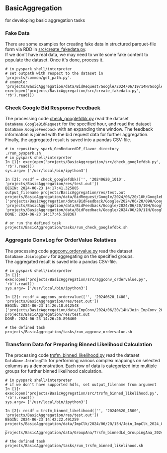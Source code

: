 ## BasicAggregation
for developing basic aggregation tasks

### Fake Data
There are some examples for creating fake data in structured parquet-file form via RDD in [src/create_fakedata.py](BasicAggregation/src/create_fakedata.py).  
If we don't have real data, we may need to write some fake content to populate the dataset. Once it's done, process it.

```
# in pyspark shell/interpreter
# set outpath with respect to the dataset in 'projects/common/get_path.py'.
# example: 'projects/BasicAggregation/data/BidRequest/Google/2024/06/19/14H/GoogleBidRequest_2024_06_19_14H10.parquet''
exec(open('projects/BasicAggregation/src/create_fakedata.py', 'rb').read())
```

### Check Google Bid Response Feedback
The processing code [check_googlefdbk.py](BasicAggregation/src/check_googlefdbk.py) read the dataset `DataName.GoogleBidRequest` for the specified hour, and read the dataset `DataName.GoogleFeedback` with an expanding time window. 
The feedback information is joined with the bid request data for further aggregation. Finally, the aggregated result is saved into a pandas CSV-file.

```
# in repository spark_GenReducedDF_flavor directory
./run_pyspark.sh
# in pyspark shell/interpreter
In [1]: exec(open('projects/BasicAggregation/src/check_googlefdbk.py', 'rb').read())
sys.argv= ['/usr/local/bin/ipython3']

In [2]: resdf = check_googlefdbk(['', '20240620_1010', 'projects/BasicAggregation/res/test.out'])
BEGIN: 2024-06-23 14:17:41.325805
output_filename projects/BasicAggregation/res/test.out
projects/BasicAggregation/data/BidRequest/Google/2024/06/20/10H/GoogleBidRequest_2024_06_20_10H*.parquet
['projects/BasicAggregation/data/BidFeedback/Google/2024/06/20/09H/GoogleFeedback_2024_06_20_09H*.parquet', 'projects/BasicAggregation/data/BidFeedback/Google/2024/06/20/10H/GoogleFeedback_2024_06_20_10H*.parquet', 'projects/BasicAggregation/data/BidFeedback/Google/2024/06/20/11H/GoogleFeedback_2024_06_20_11H*.parquet']
DONE: 2024-06-23 14:17:45.588367
```

```
# or run the defined task
projects/BasicAggregation/tasks/run_check_googlefdbk.sh
```

### Aggregate ConvLog for OrderValue Relatives
The processing code [aggconv_ordervalue.py](projects/BasicAggregation/src/aggconv_ordervalue.py) read the dataset `DataName.JoinlogConv` for aggregating on the specified groups.  
The aggregated result is saved into a pandas CSV-file.

```
# in pyspark shell/interpreter
In [1]: exec(open('projects/BasicAggregation/src/aggconv_ordervalue.py', 'rb').read())
sys.argv= ['/usr/local/bin/ipython3']

In [2]: resdf = aggconv_ordervalue(['', '20240620_1400', 'projects/BasicAggregation/res/test.out'])
BEGIN: 2024-06-23 14:26:18.012548
['projects/BasicAggregation/data/ImpConv/2024/06/20/14H/Join_ImpConv_2024_06_20_14H.parquet']   projects/BasicAggregation/res/test.out
DONE: 2024-06-23 14:26:20.896460
```

```
# the defined task
projects/BasicAggregation/tasks/run_aggconv_ordervalue.sh
```

### Transform Data for Preparing Binned Likelihood Calculation
The processing code [trsfm_binned_likelihood.py](projects/BasicAggregation/src/trsfm_binned_likelihood.py) read the dataset `DataName.JoinlogClk` for performing various complex mappings on selected columns as a demonstration. 
Each row of data is categorized into multiple groups for further binned likelihood calculation.

```
# in pyspark shell/interpreter
# if we don't have supported hdfs, set output_filename from argument
In [1]: exec(open('projects/BasicAggregation/src/trsfm_binned_likelihood.py', 'rb').read())
sys.argv= ['/usr/local/bin/ipython3']

In [2]: resdf = trsfm_binned_likelihood(['', '20240620_1500', 'projects/BasicAggregation/res/test.out'])
BEGIN: 2024-06-23 14:42:22.491259
projects/BasicAggregation/data/ImpClk/2024/06/20/15H/Join_ImpClk_2024_06_20_15H*.parquet _ projects/BasicAggregation/data/GroupAna/Trsfm_binnedLd_GroupingAna_2024062015utc.parquet
```

```
# the defined task
projects/BasicAggregation/tasks/run_trsfm_binned_likelihood.sh
```
